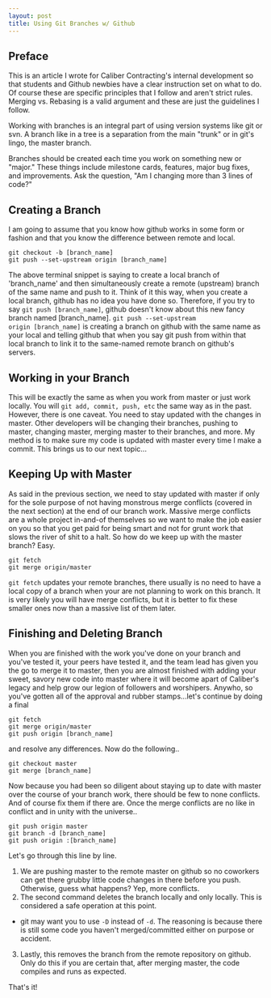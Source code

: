 ```yaml
---
layout: post
title: Using Git Branches w/ Github
---
```


## Preface ##
This is an article I wrote for Caliber Contracting's internal development so that students and Github newbies have a clear instruction set on what to do. Of course these are specific principles that I follow and aren't strict rules. Merging vs. Rebasing is a valid argument and these are just the guidelines I follow.



Working with branches is an integral part of using version systems like git or svn. A branch like in a tree is a separation from the main "trunk" or in git's lingo, the master branch.

Branches should be created each time you work on something new or "major." These things include milestone cards, features, major bug fixes, and improvements. Ask the question, "Am I changing more than 3 lines of code?"

## Creating a Branch ##
I am going to assume that you know how github works in some form or fashion and that you know the difference between remote and local.

    git checkout -b [branch_name]
    git push --set-upstream origin [branch_name]

The above terminal snippet is saying to create a local branch of 'branch_name' and then simultaneously create a remote (upstream) branch of the same name and push to it. Think of it this way, when you create a local branch, github has no idea you have done so. Therefore, if you try to say <code>git push [branch_name]</code>, github doesn't know about this new fancy branch named [branch_name]. <code>git push --set-upstream origin [branch_name]</code> is creating a branch on github with the same name as your local and telling github that when you say git push from within that local branch to link it to the same-named remote branch on github's servers.

## Working in your Branch ##
This will be exactly the same as when you work from master or just work locally. You will <code>git add, commit, push, etc</code> the same way as in the past. However, there is one caveat. You need to stay updated with the changes in master. Other developers will be changing their branches, pushing to master, changing master, merging master to their branches, and more. My method is to make sure my code is updated with master every time I make a commit. This brings us to our next topic...

## Keeping Up with Master ##
As said in the previous section, we need to stay updated with master if only for the sole purpose of not having monstrous merge conflicts (covered in the next section) at the end of our branch work. Massive merge conflicts are a whole project in-and-of themselves so we want to make the job easier on you so that you get paid for being smart and not for grunt work that slows the river of shit to a halt. So how do we keep up with the master branch? Easy.

    git fetch
    git merge origin/master

<code>git fetch</code> updates your remote branches, there usually is no need to have a local copy of a branch when your are not planning to work on this branch. It is very likely you will have merge conflicts, but it is better to fix these smaller ones now than a massive list of them later.

## Finishing and Deleting Branch ##
When you are finished with the work you've done on your branch and you've tested it, your peers have tested it, and the team lead has given you the go to merge it to master, then you are almost finished with adding your sweet, savory new code into master where it will become apart of Caliber's legacy and help grow our legion of followers and worshipers. Anywho, so you've gotten all of the approval and rubber stamps...let's continue by doing a final

    git fetch
    git merge origin/master
    git push origin [branch_name]

and resolve any differences. Now do the following..

    git checkout master
    git merge [branch_name]

Now because you had been so diligent about staying up to date with master over the course of your branch work, there should be few to none conflicts. And of course fix them if there are. Once the merge conflicts are no like in conflict and in unity with the universe..

    git push origin master
    git branch -d [branch_name]
    git push origin :[branch_name]

Let's go through this line by line.

1. We are pushing master to the remote master on github so no coworkers can get there grubby little code changes in there before you push. Otherwise, guess what happens? Yep, more conflicts.
2. The second command deletes the branch locally and only locally. This is considered a safe operation at this point.
- git may want you to use <code>-D</code> instead of <code>-d</code>. The reasoning is because there is still some code you haven't merged/committed either on purpose or accident.
3. Lastly, this removes the branch from the remote repository on github. Only do this if you are certain that, after merging master, the code compiles and runs as expected.

That's it!
